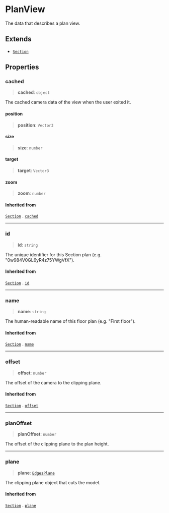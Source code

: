 # PlanView

The data that describes a plan view.

## Extends

- [`Section`](Section.md)

## Properties

### cached

> **cached**: `object`

The cached camera data of the view when the user exited it.

#### position

> **position**: `Vector3`

#### size

> **size**: `number`

#### target

> **target**: `Vector3`

#### zoom

> **zoom**: `number`

#### Inherited from

[`Section`](Section.md) . [`cached`](Section.md#cached)

***

### id

> **id**: `string`

The unique identifier for this Section plan (e.g. "0w984V0GL6yR4z75YWgVfX").

#### Inherited from

[`Section`](Section.md) . [`id`](Section.md#id)

***

### name

> **name**: `string`

The human-readable name of this floor plan (e.g. "First floor").

#### Inherited from

[`Section`](Section.md) . [`name`](Section.md#name)

***

### offset

> **offset**: `number`

The offset of the camera to the clipping plane.

#### Inherited from

[`Section`](Section.md) . [`offset`](Section.md#offset)

***

### planOffset

> **planOffset**: `number`

The offset of the clipping plane to the plan height.

***

### plane

> **plane**: [`EdgesPlane`](../classes/EdgesPlane.md)

The clipping plane object that cuts the model.

#### Inherited from

[`Section`](Section.md) . [`plane`](Section.md#plane)
